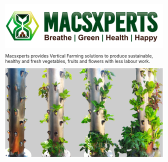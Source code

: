 <img src="images/logo@2x.png" alt="Macsxperts Aeroponics, Hydroponics Farming Solutions in Bengaluru"/>

Macsxperts provides Vertical Farming solutions to produce sustainable, healthy and fresh vegetables, fruits and flowers with less labour work.

<img src="images/macsxperts-india-hydroponic-kitchen-farm-banner.jpg" alt="Macsxperts Aeroponics, Hydroponics Farming Solutions in Bengaluru"/>
